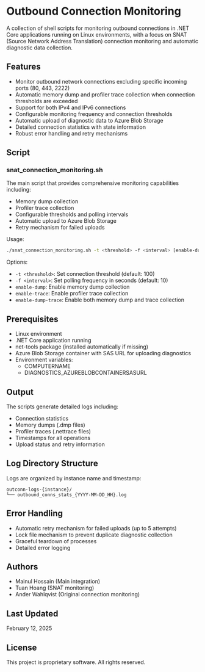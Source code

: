 # Outbound Connection Monitoring

A collection of shell scripts for monitoring outbound connections in .NET Core applications running on Linux environments, with a focus on SNAT (Source Network Address Translation) connection monitoring and automatic diagnostic data collection.

## Features

- Monitor outbound network connections excluding specific incoming ports (80, 443, 2222)
- Automatic memory dump and profiler trace collection when connection thresholds are exceeded
- Support for both IPv4 and IPv6 connections
- Configurable monitoring frequency and connection thresholds
- Automatic upload of diagnostic data to Azure Blob Storage
- Detailed connection statistics with state information
- Robust error handling and retry mechanisms

## Script

### snat_connection_monitoring.sh
The main script that provides comprehensive monitoring capabilities including:
- Memory dump collection
- Profiler trace collection
- Configurable thresholds and polling intervals
- Automatic upload to Azure Blob Storage
- Retry mechanism for failed uploads

Usage:
```bash
./snat_connection_monitoring.sh -t <threshold> -f <interval> [enable-dump|enable-trace|enable-dump-trace]
```

Options:
- `-t <threshold>`: Set connection threshold (default: 100)
- `-f <interval>`: Set polling frequency in seconds (default: 10)
- `enable-dump`: Enable memory dump collection
- `enable-trace`: Enable profiler trace collection
- `enable-dump-trace`: Enable both memory dump and trace collection


## Prerequisites

- Linux environment
- .NET Core application running
- net-tools package (installed automatically if missing)
- Azure Blob Storage container with SAS URL for uploading diagnostics
- Environment variables:
  - COMPUTERNAME
  - DIAGNOSTICS_AZUREBLOBCONTAINERSASURL

## Output

The scripts generate detailed logs including:
- Connection statistics
- Memory dumps (.dmp files)
- Profiler traces (.nettrace files)
- Timestamps for all operations
- Upload status and retry information

## Log Directory Structure

Logs are organized by instance name and timestamp:
```
outconn-logs-{instance}/
└── outbound_conns_stats_{YYYY-MM-DD_HH}.log
```

## Error Handling

- Automatic retry mechanism for failed uploads (up to 5 attempts)
- Lock file mechanism to prevent duplicate diagnostic collection
- Graceful teardown of processes
- Detailed error logging

## Authors

- Mainul Hossain (Main integration)
- Tuan Hoang (SNAT monitoring)
- Ander Wahlqvist (Original connection monitoring)

## Last Updated

February 12, 2025

## License

This project is proprietary software. All rights reserved.